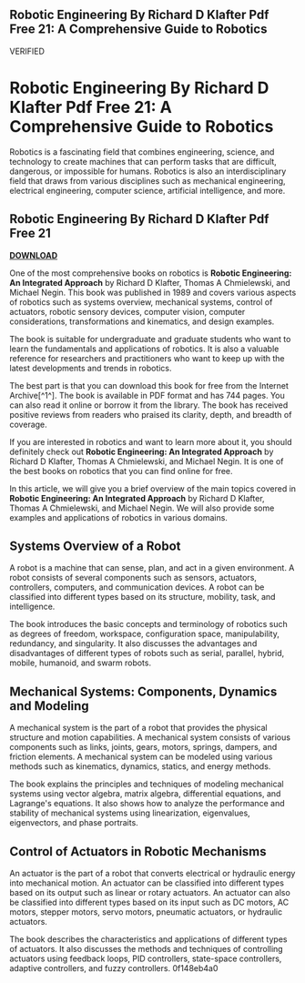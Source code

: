 ## Robotic Engineering By Richard D Klafter Pdf Free 21: A Comprehensive Guide to Robotics

 VERIFIED 
# Robotic Engineering By Richard D Klafter Pdf Free 21: A Comprehensive Guide to Robotics
 
Robotics is a fascinating field that combines engineering, science, and technology to create machines that can perform tasks that are difficult, dangerous, or impossible for humans. Robotics is also an interdisciplinary field that draws from various disciplines such as mechanical engineering, electrical engineering, computer science, artificial intelligence, and more.
 
## Robotic Engineering By Richard D Klafter Pdf Free 21


[**DOWNLOAD**](https://www.google.com/url?q=https%3A%2F%2Fssurll.com%2F2tLqwZ&sa=D&sntz=1&usg=AOvVaw0dfQfH80LNZBLrSNLIpIIP)

 
One of the most comprehensive books on robotics is **Robotic Engineering: An Integrated Approach** by Richard D Klafter, Thomas A Chmielewski, and Michael Negin. This book was published in 1989 and covers various aspects of robotics such as systems overview, mechanical systems, control of actuators, robotic sensory devices, computer vision, computer considerations, transformations and kinematics, and design examples.
 
The book is suitable for undergraduate and graduate students who want to learn the fundamentals and applications of robotics. It is also a valuable reference for researchers and practitioners who want to keep up with the latest developments and trends in robotics.
 
The best part is that you can download this book for free from the Internet Archive[^1^]. The book is available in PDF format and has 744 pages. You can also read it online or borrow it from the library. The book has received positive reviews from readers who praised its clarity, depth, and breadth of coverage.
 
If you are interested in robotics and want to learn more about it, you should definitely check out **Robotic Engineering: An Integrated Approach** by Richard D Klafter, Thomas A Chmielewski, and Michael Negin. It is one of the best books on robotics that you can find online for free.
  
In this article, we will give you a brief overview of the main topics covered in **Robotic Engineering: An Integrated Approach** by Richard D Klafter, Thomas A Chmielewski, and Michael Negin. We will also provide some examples and applications of robotics in various domains.
 
## Systems Overview of a Robot
 
A robot is a machine that can sense, plan, and act in a given environment. A robot consists of several components such as sensors, actuators, controllers, computers, and communication devices. A robot can be classified into different types based on its structure, mobility, task, and intelligence.
 
The book introduces the basic concepts and terminology of robotics such as degrees of freedom, workspace, configuration space, manipulability, redundancy, and singularity. It also discusses the advantages and disadvantages of different types of robots such as serial, parallel, hybrid, mobile, humanoid, and swarm robots.
 
## Mechanical Systems: Components, Dynamics and Modeling
 
A mechanical system is the part of a robot that provides the physical structure and motion capabilities. A mechanical system consists of various components such as links, joints, gears, motors, springs, dampers, and friction elements. A mechanical system can be modeled using various methods such as kinematics, dynamics, statics, and energy methods.
 
The book explains the principles and techniques of modeling mechanical systems using vector algebra, matrix algebra, differential equations, and Lagrange's equations. It also shows how to analyze the performance and stability of mechanical systems using linearization, eigenvalues, eigenvectors, and phase portraits.
 
## Control of Actuators in Robotic Mechanisms
 
An actuator is the part of a robot that converts electrical or hydraulic energy into mechanical motion. An actuator can be classified into different types based on its output such as linear or rotary actuators. An actuator can also be classified into different types based on its input such as DC motors, AC motors, stepper motors, servo motors, pneumatic actuators, or hydraulic actuators.
 
The book describes the characteristics and applications of different types of actuators. It also discusses the methods and techniques of controlling actuators using feedback loops, PID controllers, state-space controllers, adaptive controllers, and fuzzy controllers.
 0f148eb4a0
